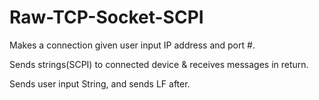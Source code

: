 # Raw-TCP-Socket-SCPI

Makes a connection given user input IP address and port #.

Sends strings(SCPI) to connected device & receives messages in return.

Sends user input String, and sends LF after. 

